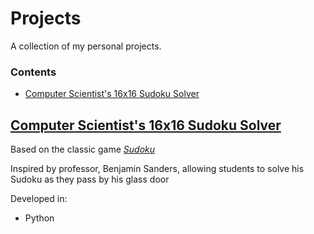 # Projects
A collection of my personal projects. 

### Contents 
- [Computer Scientist's 16x16 Sudoku Solver](https://github.com/steven-phun/personal-projects/blob/master/Computer-Scientist's-16x16-Sudoku.py)

## [Computer Scientist's 16x16 Sudoku Solver](https://.github.com)

Based on the classic game [*Sudoku*](https://en.wikipedia.org/wiki/Sudoku)

Inspired by professor, Benjamin Sanders, allowing students to solve his Sudoku as they pass by his glass door

Developed in:

- Python
